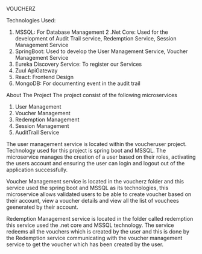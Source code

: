 VOUCHERZ 

Technologies Used:
1. MSSQL: For Database Management
2 .Net Core: Used for the development of Audit Trail service, Redemption Service, Session Management Service
3. SpringBoot: Used to develop the User Management Service, Voucher Management Service
4. Eureka Discovery Service: To register our Services
5. Zuul ApiGateway
6. React: Frontend Design
7. MongoDB: For documenting event in the audit trail

About The Project
The project consist of the following microservices
1. User Management
2. Voucher Management
3. Redemption Management
4. Session Management 
5. AuditTrail Service

The user management service is located within the voucheruser project. Technology used for this project is spring boot and MSSQL. The microservice manages the creation of a user based on their roles, activating the users account and ensuring the user can login and logout out of the application successfully.

Voucher Management service is located in the voucherz folder and this service used the spring boot and MSSQL as its technologies, this microservice allows validated users to be able to create voucher based on their account, view a voucher details and view all the list of vouchees geenerated by their account.

Redemption Management service is located in the folder called redemption this service used the .net core and MSSQL technology. The service redeems all the vouchers which is created by the user and this is done by the Redemption service communicating with the voucher management service to get the voucher which has been created by the user.
